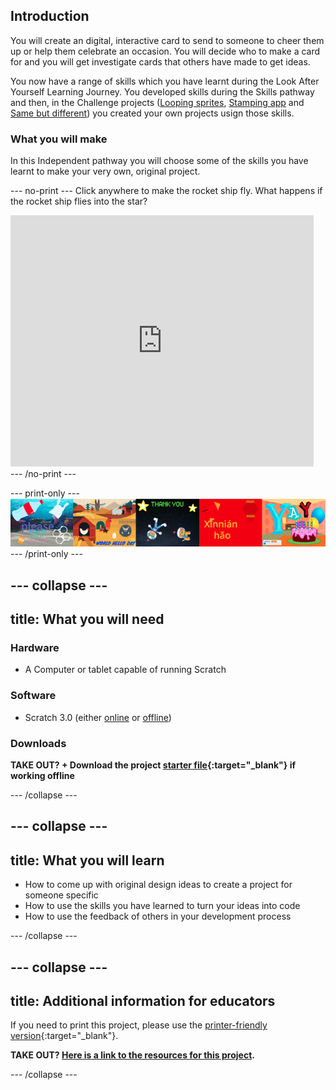 ## Introduction

You will create an digital, interactive card to send to someone to cheer them up or help them celebrate an occasion. You will decide who to make a card for and you will get investigate cards that others have made to get ideas.

You now have a range of skills which you have learnt during the Look After Yourself Learning Journey. You developed skills during the Skills pathway and then, in the Challenge projects ([Looping sprites](https://learning-admin.raspberrypi.org/en/projects/looping-sprites),  [Stamping app](https://learning-admin.raspberrypi.org/en/projects/stamping-app) and [Same but different](https://learning-admin.raspberrypi.org/en/projects/same-but-different)) you created your own projects usign those skills.

### What you will make

In this Independent pathway you will choose some of the skills you have learnt to make your very own, original project.

--- no-print ---
Click anywhere to make the rocket ship fly. What happens if the rocket ship flies into the star?

<div class="scratch-preview">
  <iframe allowtransparency="true" width="485" height="402" src="https://scratch.mit.edu/projects/embed/408916353/?autostart=false" frameborder="0"></iframe>
</div>
--- /no-print ---

--- print-only ---
![Complete project](images/showcase_static.png)
--- /print-only ---

--- collapse ---
---
title: What you will need
---
### Hardware

+ A Computer or tablet capable of running Scratch

### Software

+ Scratch 3.0 (either [online](http://rpf.io/scratchon) or [offline](http://rpf.io/scratchoff))

### Downloads

**TAKE OUT?  + Download the project [starter file](http://rpf.io/p/en/serene-scene-go){:target="_blank"} if working offline**

--- /collapse ---

--- collapse ---
---
title: What you will learn
---

+ How to come up with original design ideas to create a project for someone specific
+ How to use the skills you have learned to turn your ideas into code
+ How to use the feedback of others in your development process

--- /collapse ---

--- collapse ---
---
title: Additional information for educators
---

If you need to print this project, please use the [printer-friendly version](https://projects.raspberrypi.org/en/projects/digital-card/print){:target="_blank"}.

**TAKE OUT?  [Here is a link to the resources for this project](http://rpf.io/digital-card-go).**

--- /collapse ---
